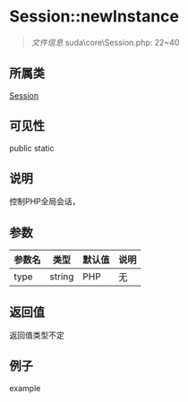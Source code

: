 # Session::newInstance

> *文件信息* suda\core\Session.php: 22~40
## 所属类 

[Session](../Session.md)

## 可见性

  public  static
## 说明

控制PHP全局会话，

## 参数

| 参数名 | 类型 | 默认值 | 说明 |
|--------|-----|-------|-------|
| type |  string | PHP | 无 |

## 返回值
返回值类型不定

## 例子

example
